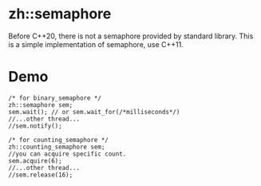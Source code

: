 # zh::semaphore
Before C++20, there is not a semaphore provided by standard library.
This is a simple implementation of semaphore, use C++11.

# Demo
```
/* for binary_semaphore */
zh::semaphore sem;
sem.wait(); // or sem.wait_for(/*milliseconds*/)
//...other thread...
//sem.notify();

/* for counting_semaphore */
zh::counting_semaphore sem;
//you can acquire specific count.
sem.acquire(6);
//...other thread...
//sem.release(16);


```
